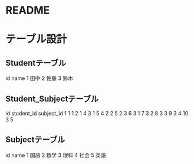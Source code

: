 # README

# テーブル設計

## Studentテーブル
id  name
1   田中
2   佐藤
3   鈴木


## Student_Subjectテーブル
id  student_id  subject_id
1   1           1
2   1           4
3   1           5
4   2           2
5   2           3
6   3           1
7   3           2
8   3           3
9   3           4
10  3           5


## Subjectテーブル
id  name
1   国語
2   数学
3   理科
4   社会
5   英語
